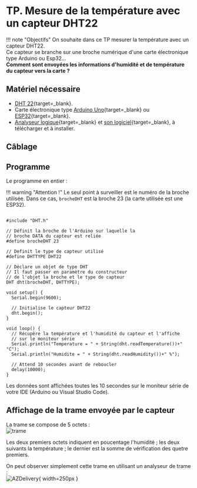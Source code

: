 # TP. Mesure de la température avec un capteur DHT22

!!! note "Objectifs"
    On souhaite dans ce TP mesurer la température avec un capteur DHT22.  
    Ce capteur se branche sur une broche numérique d'une carte électronique type Arduino ou Esp32...  
    __Comment sont envoyées les informations d'humidité et de température du capteur vers la carte ?__

## Matériel nécessaire
- [DHT 22](https://www.gotronic.fr/art-module-capteur-t-et-humidite-sen-dht22-31502.htm){target=_blank}.
- Carte électronique type [Arduino Uno](https://www.gotronic.fr/art-arduino-uno-a000066-12420.htm){target=_blank} ou [ESP32](https://www.gotronic.fr/art-module-nodemcu-esp32-28407.htm){target=_blank}.
- [Analyseur logique](https://amzn.eu/d/0e806SJ){target=_blank} et [son logiciel](https://www.saleae.com/downloads/){target=_blank}, à télécharger et à installer.

## Câblage


## Programme

Le programme en entier :

!!! warning "Attention !"
    Le seul point à surveiller est le numéro de la broche utilisée. Dans ce cas, `brocheDHT` est la broche 23 (la carte utilisée est une ESP32).

``` arduino

#include "DHT.h"
 
// Définit la broche de l'Arduino sur laquelle la 
// broche DATA du capteur est reliée 
#define brocheDHT 23
 
// Definit le type de capteur utilisé
#define DHTTYPE DHT22
 
// Déclare un objet de type DHT
// Il faut passer en paramètre du constructeur 
// de l'objet la broche et le type de capteur
DHT dht(brocheDHT, DHTTYPE);
 
void setup() {
  Serial.begin(9600);
   
  // Initialise le capteur DHT22
  dht.begin();
}
 
void loop() {
  // Récupère la température et l'humidité du capteur et l'affiche
  // sur le moniteur série
  Serial.println("Temperature = " + String(dht.readTemperature())+" °C");
  Serial.println("Humidite = " + String(dht.readHumidity())+" %");
 
  // Attend 10 secondes avant de reboucler
  delay(10000);
}
```

Les données sont affichées toutes les 10 secondes sur le moniteur série de votre IDE (Arduino ou Visual Studio Code).

## Affichage de la trame envoyée par le capteur 
La trame se compose de 5 octets :  
![trame](https://lh5.googleusercontent.com/twG0vCkv3Z74DNrJjbSCaLILVVmDi-Miml2qCndpzZBaLcLSH7Vg8axyfUWezUwBqVBN8iI_dD5ChLr-LWHiQGT6OAOgErF1__RAhUuxMP5c5kxDD-Hauqw-poAuKF_RPxjCogJW)

Les deux premiers octets indiquent en poucentage l'humidité ; les deux suivants la température ; le dernier est la somme de vérification des quetre premiers.  

On peut observer simplement cette trame en utilisant un analyseur de trame :  
 ![AZDelivery](https://m.media-amazon.com/images/I/61ePywjCrML._SX522_.jpg){ width=250px }





